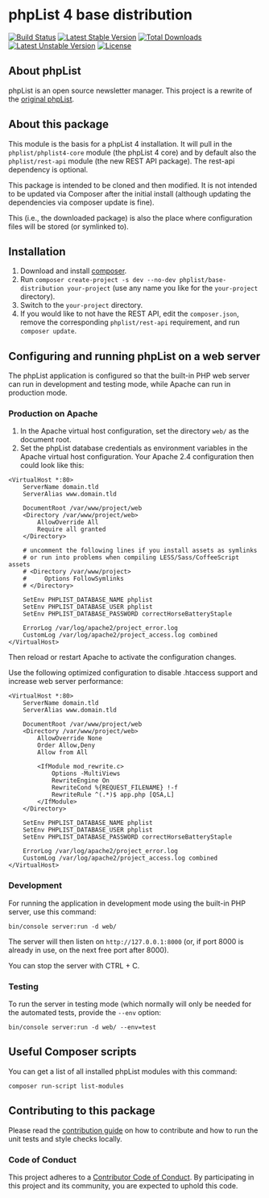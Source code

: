 # phpList 4 base distribution

[![Build Status](https://travis-ci.org/phpList/base-distribution.svg?branch=master)](https://travis-ci.org/phpList/base-distribution)
[![Latest Stable Version](https://poser.pugx.org/phplist/base-distribution/v/stable.svg)](https://packagist.org/packages/phpList/base-distribution)
[![Total Downloads](https://poser.pugx.org/phplist/base-distribution/downloads.svg)](https://packagist.org/packages/phpList/base-distribution)
[![Latest Unstable Version](https://poser.pugx.org/phplist/base-distribution/v/unstable.svg)](https://packagist.org/packages/phpList/base-distribution)
[![License](https://poser.pugx.org/phplist/base-distribution/license.svg)](https://packagist.org/packages/phpList/base-distribution)

## About phpList

phpList is an open source newsletter manager. This project is a rewrite of the
[original phpList](https://github.com/phpList/phplist3).


## About this package

This module is the basis for a phpList 4 installation. It will pull in the
`phplist/phplist4-core` module (the phpList 4 core) and by default also the
`phplist/rest-api` module (the new REST API package). The rest-api dependency
is optional.

This package is intended to be cloned and then modified. It is not intended to
be updated via Composer after the initial install (although updating the
dependencies via composer update is fine).

This (i.e., the downloaded package) is also the place where configuration files
will be stored (or symlinked to).


## Installation

1. Download and install [composer](https://getcomposer.org/download/).
2. Run `composer create-project -s dev --no-dev phplist/base-distribution your-project`
   (use any name you like for the `your-project` directory).
3. Switch to the `your-project` directory.
4. If you would like to not have the REST API, edit the `composer.json`,
   remove the corresponding `phplist/rest-api` requirement, and run
   `composer update`.


## Configuring and running phpList on a web server

The phpList application is configured so that the built-in PHP web server can
run in development and testing mode, while Apache can run in production mode.

### Production on Apache

1. In the Apache virtual host configuration, set the directory `web/` as the
   document root.
2. Set the phpList database credentials as environment variables in the Apache
   virtual host configuration. Your Apache 2.4 configuration then could look
   like this:

```
<VirtualHost *:80>
    ServerName domain.tld
    ServerAlias www.domain.tld

    DocumentRoot /var/www/project/web
    <Directory /var/www/project/web>
        AllowOverride All
        Require all granted
    </Directory>

    # uncomment the following lines if you install assets as symlinks
    # or run into problems when compiling LESS/Sass/CoffeeScript assets
    # <Directory /var/www/project>
    #     Options FollowSymlinks
    # </Directory>

    SetEnv PHPLIST_DATABASE_NAME phplist
    SetEnv PHPLIST_DATABASE_USER phplist
    SetEnv PHPLIST_DATABASE_PASSWORD correctHorseBatteryStaple

    ErrorLog /var/log/apache2/project_error.log
    CustomLog /var/log/apache2/project_access.log combined
</VirtualHost>
```

Then reload or restart Apache to activate the configuration changes.

Use the following optimized configuration to disable .htaccess support and increase web server performance:

```
<VirtualHost *:80>
    ServerName domain.tld
    ServerAlias www.domain.tld

    DocumentRoot /var/www/project/web
    <Directory /var/www/project/web>
        AllowOverride None
        Order Allow,Deny
        Allow from All

        <IfModule mod_rewrite.c>
            Options -MultiViews
            RewriteEngine On
            RewriteCond %{REQUEST_FILENAME} !-f
            RewriteRule ^(.*)$ app.php [QSA,L]
        </IfModule>
    </Directory>

    SetEnv PHPLIST_DATABASE_NAME phplist
    SetEnv PHPLIST_DATABASE_USER phplist
    SetEnv PHPLIST_DATABASE_PASSWORD correctHorseBatteryStaple

    ErrorLog /var/log/apache2/project_error.log
    CustomLog /var/log/apache2/project_access.log combined
</VirtualHost>
```

### Development

For running the application in development mode using the built-in PHP server,
use this command:

    bin/console server:run -d web/

The server will then listen on `http://127.0.0.1:8000` (or, if port 8000 is
already in use, on the next free port after 8000).

You can stop the server with CTRL + C.

### Testing

To run the server in testing mode (which normally will only be needed for the
automated tests, provide the `--env` option:

    bin/console server:run -d web/ --env=test


## Useful Composer scripts

You can get a list of all installed phpList modules with this command:

    composer run-script list-modules


## Contributing to this package

Please read the [contribution guide](.github/CONTRIBUTING.md) on how to
contribute and how to run the unit tests and style checks locally.

### Code of Conduct

This project adheres to a [Contributor Code of Conduct](CODE_OF_CONDUCT.md).
By participating in this project and its community, you are expected to uphold
this code.
